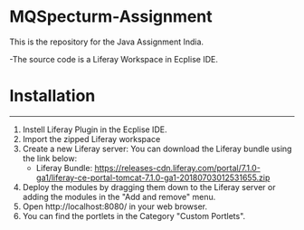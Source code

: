 # MQSpecturm-Assignment
This is the repository for the Java Assignment India.

-The source code is a Liferay Workspace in Ecplise IDE.

# Installation
-------------

1. Instell Liferay Plugin in the Ecplise IDE.
2. Import the zipped Liferay workspace
3. Create a new Liferay server:
     You can download the Liferay bundle using the link below:
     - Liferay Bundle: https://releases-cdn.liferay.com/portal/7.1.0-ga1/liferay-ce-portal-tomcat-7.1.0-ga1-20180703012531655.zip
4. Deploy the modules by dragging them down to the Liferay server or adding the modules in the "Add and remove" menu.
5. Open http://localhost:8080/ in your web browser.
6. You can find the portlets in the Category "Custom Portlets".
